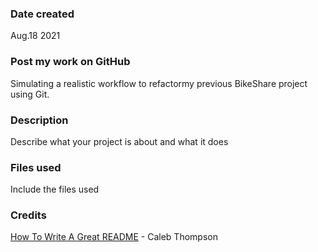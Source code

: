 ### Date created
Aug.18 2021

### Post my work on GitHub
Simulating a realistic workflow to refactormy previous BikeShare project using Git.

### Description
Describe what your project is about and what it does

### Files used
Include the files used

### Credits
[How To Write A Great README](https://thoughtbot.com/blog/how-to-write-a-great-readme) - Caleb Thompson

